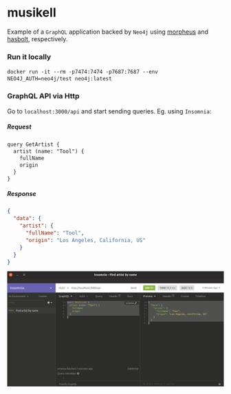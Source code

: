 musikell
========

Example of a `GraphQL` application backed by `Neo4j` using [morpheus](https://morpheusgraphql.com/) and [hasbolt](https://hackage.haskell.org/package/hasbolt), respectively.

### Run it locally

```
docker run -it --rm -p7474:7474 -p7687:7687 --env NEO4J_AUTH=neo4j/test neo4j:latest
```

### GraphQL API via Http

Go to `localhost:3000/api` and start sending queries. Eg. using `Insomnia`:

##### Request

```
query GetArtist {
  artist (name: "Tool") {
    fullName
    origin
  }
}
```

##### Response

```json
{
  "data": {
    "artist": {
      "fullName": "Tool",
      "origin": "Los Angeles, California, US"
    }
  }
}
```

![insomnia](insomnia.png)
